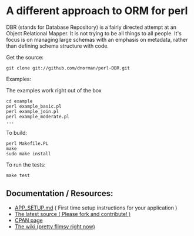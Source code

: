 A different approach to ORM for perl
===

DBR (stands for Database Repository) is a fairly directed attempt at an Object Relational Mapper. It is not trying to be all things to all people. It's focus is on managing large schemas with an emphasis on metadata, rather than defining schema structure with code.

Get the source:

    git clone git://github.com/dnorman/perl-DBR.git

Examples:

 The examples work right out of the box

    cd example
    perl example_basic.pl
    perl example_join.pl
    perl example_moderate.pl
    ...

To build:

    perl Makefile.PL
    make
    sudo make install

To run the tests:

    make test

Documentation / Resources:
---
  - [APP_SETUP.md](https://github.com/dnorman/perl-DBR/blob/master/APP_SETUP.md) ( First time setup instructions for your application )
  - [The latest source ( Please fork and contribute! )](http://github.com/dnorman/perl-DBR)
  - [CPAN page](http://search.cpan.org/~impious/DBR/)
  - [The wiki (pretty flimsy right now) ](http://code.google.com/p/perl-dbr/w/list)
